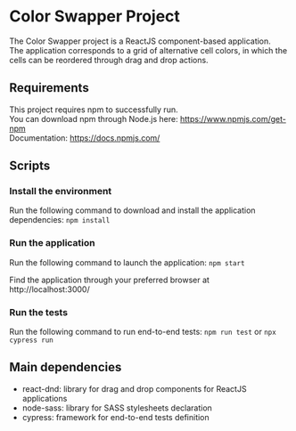 # Color Swapper Project
The Color Swapper project is a ReactJS component-based application.<br/>
The application corresponds to a grid of alternative cell colors, in which the cells can be reordered through drag and drop actions. 

## Requirements
This project requires npm to successfully run.<br/>
You can download npm through Node.js here: https://www.npmjs.com/get-npm<br/>
Documentation: https://docs.npmjs.com/

## Scripts

### Install the environment
Run the following command to download and install the application dependencies:
`npm install`

### Run the application
Run the following command to launch the application:
`npm start`

Find the application through your preferred browser at http://localhost:3000/
### Run the tests
Run the following command to run end-to-end tests:
`npm run test` or `npx cypress run`

## Main dependencies
* react-dnd: library for drag and drop components for ReactJS applications
* node-sass: library for SASS stylesheets declaration
* cypress: framework for end-to-end tests definition